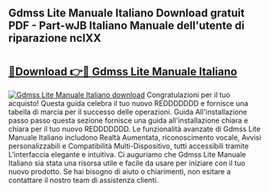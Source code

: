 ## Gdmss Lite Manuale Italiano Download gratuit PDF - Part-wJB Italiano Manuale dell'utente di riparazione ncIXX

# <h2><a href="http://dfg5in.blite.top/?on=Gdmss+Lite+Manuale+Italiano">🔗Download 👉🔴 Gdmss Lite Manuale Italiano</a></h2>

[![Gdmss Lite Manuale Italiano download](https://i.imgur.com/lujVjoI.png)](http://dfg5in.blite.top/?on=Gdmss+Lite+Manuale+Italiano)
Congratulazioni per il tuo acquisto! Questa guida celebra il tuo nuovo REDDDDDDD e fornisce una tabella di marcia per il successo delle operazioni. Guida All'installazione passo passo questa sezione fornisce una guida all'installazione chiara e chiara per il tuo nuovo REDDDDDDD. Le funzionalità avanzate di Gdmss Lite Manuale Italiano includono Realtà Aumentata, riconoscimento vocale, Avvisi personalizzabili e Compatibilità Multi-Dispositivo, tutti accessibili tramite L'interfaccia elegante e intuitiva. Ci auguriamo che Gdmss Lite Manuale Italiano sia stata una risorsa utile e facile da usare per iniziare con il tuo nuovo prodotto. Se hai bisogno di aiuto o chiarimenti, non esitare a contattare il nostro team di assistenza clienti.
